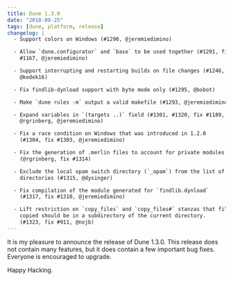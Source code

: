 ```yaml
---
title: Dune 1.3.0
date: "2018-09-25"
tags: [dune, platform, release]
changelog: |
  - Support colors on Windows (#1290, @jeremiedimino)

  - Allow `dune.configurator` and `base` to be used together (#1291, fix
    #1167, @jeremiedimino)

  - Support interrupting and restarting builds on file changes (#1246,
    @kodek16)

  - Fix findlib-dynload support with byte mode only (#1295, @bobot)

  - Make `dune rules -m` output a valid makefile (#1293, @jeremiedimino)

  - Expand variables in `(targets ..)` field (#1301, #1320, fix #1189, @nojb,
    @rgrinberg, @jeremiedimino)

  - Fix a race condition on Windows that was introduced in 1.2.0
    (#1304, fix #1303, @jeremiedimino)

  - Fix the generation of .merlin files to account for private modules
    (@rgrinberg, fix #1314)

  - Exclude the local opam switch directory (`_opam`) from the list of watched
    directories (#1315, @dysinger)

  - Fix compilation of the module generated for `findlib.dynload`
    (#1317, fix #1310, @jeremiedimino)

  - Lift restriction on `copy_files` and `copy_files#` stanzas that files to be
    copied should be in a subdirectory of the current directory.
    (#1323, fix #911, @nojb)
---
```


It is my pleasure to announce the release of Dune 1.3.0. This release does not contain many features, but it does contain a few important bug fixes. Everyone is encouraged to upgrade.

Happy Hacking.

